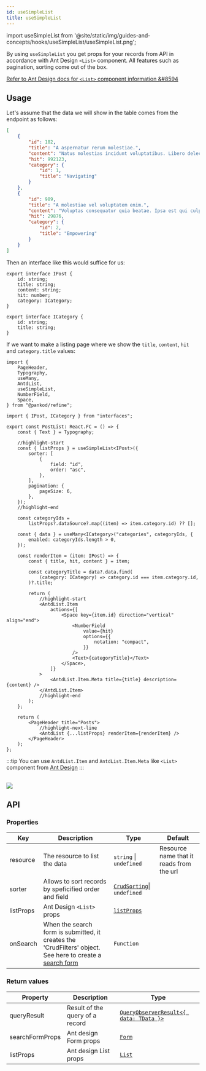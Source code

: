 ```yaml
---
id: useSimpleList
title: useSimpleList
---
```


import useSimpleList from '@site/static/img/guides-and-concepts/hooks/useSimpleList/useSimpleList.png';

By using `useSimpleList` you get props for your records from API in accordance with Ant Design `<List>` component. All features such as pagination, sorting come out of the box.

[Refer to Ant Design docs for `<List>` component information &#8594](https://ant.design/components/list/#header)

## Usage

Let's assume that the data we will show in the table comes from the endpoint as follows:

```json title="https://api.fake-rest.refine.dev/posts"
[
    {
        "id": 182,
        "title": "A aspernatur rerum molestiae.",
        "content": "Natus molestias incidunt voluptatibus. Libero delectus facilis...",
        "hit": 992123,
        "category": {
            "id": 1,
            "title": "Navigating"
        }
    },
    {
        "id": 989,
        "title": "A molestiae vel voluptatem enim.",
        "content": "Voluptas consequatur quia beatae. Ipsa est qui culpa deleniti...",
        "hit": 29876,
        "category": {
            "id": 2,
            "title": "Empowering"
        }
    }
]
```

Then an interface like this would suffice for us:

```tsx title="/src/interfaces/index.d.ts"
export interface IPost {
    id: string;
    title: string;
    content: string;
    hit: number;
    category: ICategory;
}

export interface ICategory {
    id: string;
    title: string;
}
```

If we want to make a listing page where we show the `title`, `content`, `hit` and `category.title` values:

```tsx
import {
    PageHeader,
    Typography,
    useMany,
    AntdList,
    useSimpleList,
    NumberField,
    Space,
} from "@pankod/refine";

import { IPost, ICategory } from "interfaces";

export const PostList: React.FC = () => {
    const { Text } = Typography;

    //highlight-start
    const { listProps } = useSimpleList<IPost>({
        sorter: [
            {
                field: "id",
                order: "asc",
            },
        ],
        pagination: {
            pageSize: 6,
        },
    });
    //highlight-end

    const categoryIds =
        listProps?.dataSource?.map((item) => item.category.id) ?? [];

    const { data } = useMany<ICategory>("categories", categoryIds, {
        enabled: categoryIds.length > 0,
    });

    const renderItem = (item: IPost) => {
        const { title, hit, content } = item;

        const categoryTitle = data?.data.find(
            (category: ICategory) => category.id === item.category.id,
        )?.title;

        return (
            //highlight-start
            <AntdList.Item
                actions={[
                    <Space key={item.id} direction="vertical" align="end">
                        <NumberField
                            value={hit}
                            options={{
                                notation: "compact",
                            }}
                        />
                        <Text>{categoryTitle}</Text>
                    </Space>,
                ]}
            >
                <AntdList.Item.Meta title={title} description={content} />
            </AntdList.Item>
            //highlight-end
        );
    };

    return (
        <PageHeader title="Posts">
            //highlight-next-line
            <AntdList {...listProps} renderItem={renderItem} />
        </PageHeader>
    );
};
```

:::tip
You can use `AntdList.Item` and `AntdList.Item.Meta` like `<List>` component from [Ant Design](https://ant.design/components/list/#API)
:::

<br/>
<div style={{textAlign: "center"}}>
    <img src={useSimpleList} />
</div>

## API

### Properties

| Key       | Description                                                                                                                                                    | Type                                                                     | Default                                  |
| --------- | -------------------------------------------------------------------------------------------------------------------------------------------------------------- | ------------------------------------------------------------------------ | ---------------------------------------- |
| resource  | The resource to list the data                                                                                                                                  | `string` \| `undefined`                                                  | Resource name that it reads from the url |
| sorter    | Allows to sort records by speficified order and field                                                                                                          | [`CrudSorting`](/api-references/interfaces.md#crudsorting)\| `undefined` |                                          |
| listProps | Ant Design `<List>` props                                                                                                                                      | [`listProps`](https://ant.design/components/list/#API)                   |                                          |
| onSearch  | When the search form is submitted, it creates the 'CrudFilters' object. See here to create a [search form](../../../guides-and-concepts/search/list-search.md) | `Function`                                                               |                                          |

### Return values

| Property        | Description                     | Type                                                                                          |
| --------------- | ------------------------------- | --------------------------------------------------------------------------------------------- |
| queryResult     | Result of the query of a record | [`QueryObserverResult<{ data: TData }>`](https://react-query.tanstack.com/reference/useQuery) |
| searchFormProps | Ant design Form props           | [`Form`](https://ant.design/components/form/#API)                                             |
| listProps       | Ant design List props           | [`List`](https://ant.design/components/list/#API)                                             |
